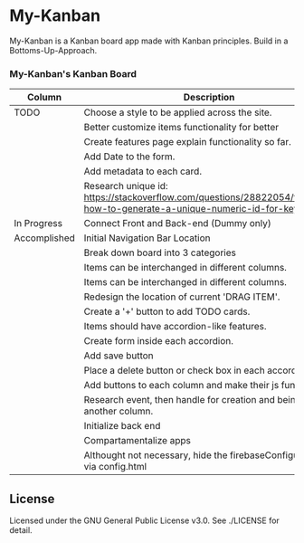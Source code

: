# My-Kanban
My-Kanban is a Kanban board app made with Kanban principles.
Build in a Bottoms-Up-Approach.

### My-Kanban's Kanban Board

| Column             | Description                                    |
|--------------------|------------------------------------------------|
|TODO                | Choose a style to be applied across the site. |
|                    | Better customize items functionality for better |
|                    | Create features page explain functionality so far.|
|                    | Add Date to the form.|
|                    | Add metadata to each card.|
|                    | Research unique id: https://stackoverflow.com/questions/28822054/firebase-how-to-generate-a-unique-numeric-id-for-key| experience.|
| In Progress        | Connect Front and Back-end (Dummy only)   |
| Accomplished       | Initial Navigation Bar Location                |
|                    | Break down board into 3 categories             |
|                    | Items can be interchanged in different columns.|
|                    | Items can be interchanged in different columns.|
|                    | Redesign the location of current 'DRAG ITEM'.   |
|                    | Create a '+' button to add TODO cards.          |
|                    | Items should have accordion-like features.|
|                    | Create form inside each accordion.       |
|                    |  Add save button|
|                    | Place a delete button or check box in each accordion|
|                    | Add buttons to each column and make their js function. |
|                    | Research event, then handle for creation and being to another column.|
|                    | Initialize back end|
|                    | Compartamentalize apps|
|                    | Althought not necessary, hide the firebaseConfiguration via config.html|

## License
Licensed under the GNU General Public License v3.0. See ./LICENSE for detail.
